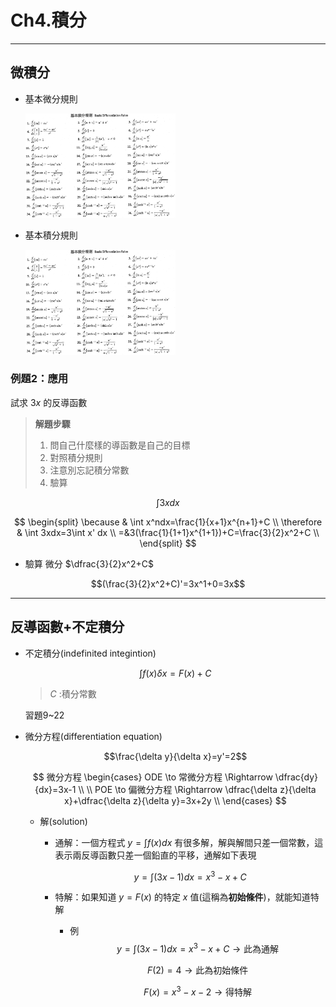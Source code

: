 # Ch4.積分

---

## 微積分

* 基本微分規則

  <div><img src=./Picture/112-3-7/IMG20230307_A.png width=50%></div>

* 基本積分規則

  <div><img src=./Picture/112-3-7/IMG20230307_A.png width=50%></div>

### 例題2：應用

試求 $3x$ 的反導函數

> **解題步驟**
>
> 1. 問自己什麼樣的導函數是自己的目標
> 2. 對照積分規則
> 3. 注意別忘記積分常數
> 4. 驗算

$$\int 3x dx$$

$$
\begin{split}
  \because & \int x^ndx=\frac{1}{x+1}x^{n+1}+C \\
  \therefore & \int 3xdx=3\int x' dx \\
  =&3(\frac{1}{1+1}x^{1+1})+C=\frac{3}{2}x^2+C \\
\end{split}
$$

* 驗算
  微分 $\dfrac{3}{2}x^2+C$

$$(\frac{3}{2}x^2+C)'=3x^1+0=3x$$

---

## 反導函數+不定積分

* 不定積分(indefinited integintion)

  $$\int f(x)\delta x=F(x)+C$$

  > $C$ :積分常數

  習題9~22

* 微分方程(differentiation equation)

  $$\frac{\delta y}{\delta x}=y'=2$$

  $$
  微分方程
  \begin{cases}
    ODE \to 常微分方程 \Rightarrow \dfrac{dy}{dx}=3x-1 \\
    \\
    POE \to 偏微分方程 \Rightarrow \dfrac{\delta z}{\delta x}+\dfrac{\delta z}{\delta y}=3x+2y \\
  \end{cases}
  $$

  * 解(solution)
    * 通解：一個方程式 $y=\int f(x)dx$ 有很多解，解與解間只差一個常數，這表示兩反導函數只差一個鉛直的平移，通解如下表現

      $$y=\int (3x-1)dx=x^3-x+C$$

    * 特解：如果知道 $y=F(x)$ 的特定 $x$ 值(這稱為**初始條件**)，就能知道特解
      * 例
        $$y=\int (3x-1)dx=x^3-x+C \to \text{此為通解}$$

        $$F(2)=4 \to \text{此為初始條件}$$

        $$F(x)=x^3-x-2 \to \text{得特解}$$
